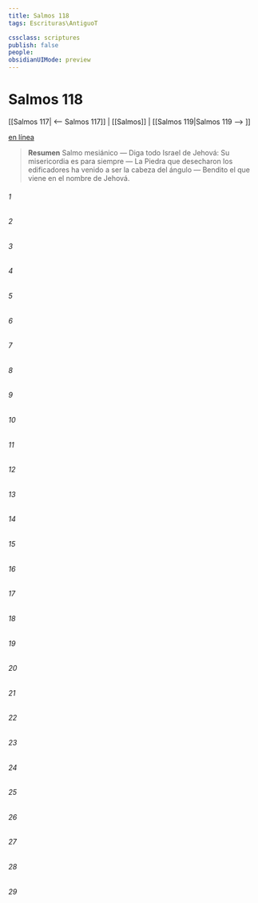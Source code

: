 ```yaml
---
title: Salmos 118
tags: Escrituras\AntiguoT

cssclass: scriptures
publish: false
people:
obsidianUIMode: preview
---
```


# Salmos 118
[[Salmos 117| <-- Salmos 117]] | [[Salmos]] | [[Salmos 119|Salmos 119 --> ]]

[en línea](https://churchofjesuschrist.org/study/scriptures/ot/ps/118?lang=spa)

> __Resumen__
Salmo mesiánico — Diga todo Israel de Jehová: Su misericordia es para siempre — La Piedra que desecharon los edificadores ha venido a ser la cabeza del ángulo — Bendito el que viene en el nombre de Jehová.

###### 1 


###### 2 


###### 3 


###### 4 


###### 5 


###### 6 


###### 7 


###### 8 


###### 9 


###### 10 


###### 11 


###### 12 


###### 13 


###### 14 


###### 15 


###### 16 


###### 17 


###### 18 


###### 19 


###### 20 


###### 21 


###### 22 


###### 23 


###### 24 


###### 25 


###### 26 


###### 27 


###### 28 


###### 29 


